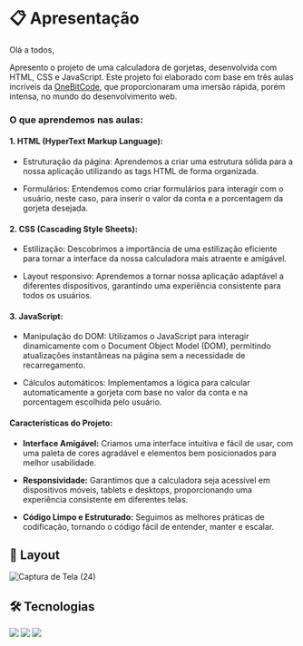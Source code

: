 # 📋 Apresentação

Olá a todos,

Apresento o projeto de uma calculadora de gorjetas, desenvolvida com HTML, CSS e JavaScript. Este projeto foi elaborado com base em três aulas incríveis da [OneBitCode](https://start.onebitcode.com/), que proporcionaram uma imersão rápida, porém intensa, no mundo do desenvolvimento web.



### O que aprendemos nas aulas:

#### 1. HTML (HyperText Markup Language):

* Estruturação da página: Aprendemos a criar uma estrutura sólida para a nossa aplicação utilizando as tags HTML de forma organizada.

* Formulários: Entendemos como criar formulários para interagir com o usuário, neste caso, para inserir o valor da conta e a porcentagem da gorjeta desejada.

#### 2. CSS (Cascading Style Sheets):

* Estilização: Descobrimos a importância de uma estilização eficiente para tornar a interface da nossa calculadora mais atraente e amigável.

* Layout responsivo: Aprendemos a tornar nossa aplicação adaptável a diferentes dispositivos, garantindo uma experiência consistente para todos os usuários.

#### 3. JavaScript:

* Manipulação do DOM: Utilizamos o JavaScript para interagir dinamicamente com o Document Object Model (DOM), permitindo atualizações instantâneas na página sem a necessidade de recarregamento.

* Cálculos automáticos: Implementamos a lógica para calcular automaticamente a gorjeta com base no valor da conta e na porcentagem escolhida pelo usuário.

#### Características do Projeto:

* **Interface Amigável:** Criamos uma interface intuitiva e fácil de usar, com uma paleta de cores agradável e elementos bem posicionados para melhor usabilidade.

* **Responsividade:** Garantimos que a calculadora seja acessível em dispositivos móveis, tablets e desktops, proporcionando uma experiência consistente em diferentes telas.

* **Código Limpo e Estruturado:** Seguimos as melhores práticas de codificação, tornando o código fácil de entender, manter e escalar.

## 🎨 Layout

![Captura de Tela (24)](https://github.com/abspiller/calculadora-gorjetas/assets/157075633/8531ae61-2671-4189-b6b6-cc21ecc42d40)


## 🛠️ Tecnologias

<img src="https://img.shields.io/badge/HTML-239120?style=for-the-badge&logo=html5&logoColor=white" /> <img src="https://img.shields.io/badge/CSS-239120?&style=for-the-badge&logo=css3&logoColor=white" /> <img src="https://img.shields.io/badge/JavaScript-F7DF1E?style=for-the-badge&logo=javascript&logoColor=black" />


